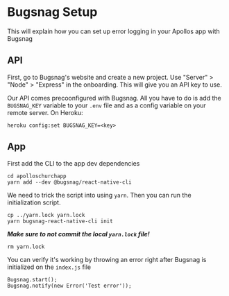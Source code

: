# Bugsnag Setup

This will explain how you can set up error logging in your Apollos app with Bugsnag

## API

First, go to Bugsnag's website and create a new project. Use "Server" > "Node" > "Express" in the onboarding. This will give you an API key to use.

Our API comes precoonfigured with Bugsnag. All you have to do is add the `BUGSNAG_KEY` variable to your `.env` file and as a config variable on your remote server. On Heroku:

```
heroku config:set BUGSNAG_KEY=<key>
```

## App

First add the CLI to the app dev dependencies

```
cd apolloschurchapp
yarn add --dev @bugsnag/react-native-cli
```

We need to trick the script into using `yarn`. Then you can run the initialization script.

```
cp ../yarn.lock yarn.lock
yarn bugsnag-react-native-cli init
```

***Make sure to not commit the local `yarn.lock` file!***

```
rm yarn.lock
```

You can verify it's working by throwing an error right after Bugsnag is initialized on the `index.js` file

```
Bugsnag.start();
Bugsnag.notify(new Error('Test error'));
```
